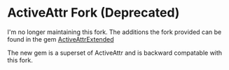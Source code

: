 # ActiveAttr Fork (Deprecated) #

I'm no longer maintaining this fork. The additions the fork provided can be found in the gem [ActiveAttrExtended](https://github.com/haruska/active_attr_extended)

The new gem is a superset of ActiveAttr and is backward compatable with this fork.
